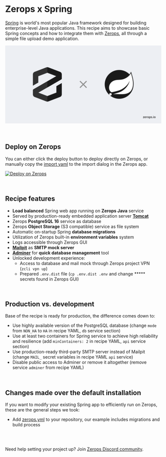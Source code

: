 # Zerops x Spring

[Spring](https://spring.io/) is world's most popular Java framework
designed for building enterprise-level Java applications.
This recipe aims to showcase basic Spring concepts and how to integrate them with [Zerops](https://zerops.io),
all through a simple file upload demo application.

![spring](https://github.com/zeropsio/recipe-shared-assets/blob/main/covers/svg/cover-spring.svg)

<br/>

## Deploy on Zerops

You can either click the deploy button to deploy directly on Zerops, or manually copy
the [import yaml](https://github.com/zeropsio/recipe-spring/blob/main/zerops-project-import.yml)
to the import dialog in the Zerops app.

[![Deploy on Zerops](https://github.com/zeropsio/recipe-shared-assets/blob/main/deploy-button/green/deploy-button.svg)](https://app.zerops.io/recipe/spring)

<br/>

## Recipe features

- **Load balanced** Spring web app running on **Zerops Java** service
- Served by production-ready embedded application server **[Tomcat](https://spring.io/)**
- Zerops **PostgreSQL 16** service as database
- Zerops **Object Storage** (S3 compatible) service as file system
- Automatic on-startup Spring **database migrations**
- Utilization of Zerops built-in **environment variables** system
- Logs accessible through Zerops GUI
- **[Mailpit](https://github.com/axllent/mailpit)** as **SMTP mock server**
- **[Adminer](https://www.adminer.org)** for **quick database management** tool
- Unlocked development experience:
    - Access to database and mail mock through Zerops project VPN (`zcli vpn up`)
    - Prepared `.env.dist` file (`cp .env.dist .env` and change ***** secrets found in Zerops GUI)

<br/>

## Production vs. development

Base of the recipe is ready for production, the difference comes down to:

- Use highly available version of the PostgreSQL database (change `mode` from `NON_HA` to `HA` in recipe YAML, `db`
  service section)
- Use at least two containers for Spring service to achieve high reliability and resilience (add `minContainers: 2` in
  recipe YAML, `api` service section)
- Use production-ready third-party SMTP server instead of Mailpit (change `MAIL_` secret variables in recipe YAML `api`
  service)
- Disable public access to Adminer or remove it altogether (remove service `adminer` from recipe YAML)

<br/>

## Changes made over the default installation

If you want to modify your existing Spring app to efficiently run on Zerops, these are the general steps we took:

- Add [zerops.yml](https://github.com/zeropsio/recipe-spring/blob/main/zerops.yml) to your repository, our example
  includes migrations and build process

<br/>
<br/>

Need help setting your project up? Join [Zerops Discord community](https://discord.com/invite/WDvCZ54).
